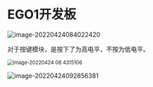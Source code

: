 

# EGO1开发板



![image-20220424084022420](https://s2.loli.net/2022/06/11/sXtLyMk7WifmCal.png)

对于按键模块，是按下了为高电平，不按为低电平。





<img src="https://s2.loli.net/2022/06/11/5zHLmdVMfKCx8rb.png" alt="image-20220424 08 4315106" style="zoom:80%;" />





![image-20220424092856381](https://s2.loli.net/2022/06/11/y8LTF7PN2jemplG.png)